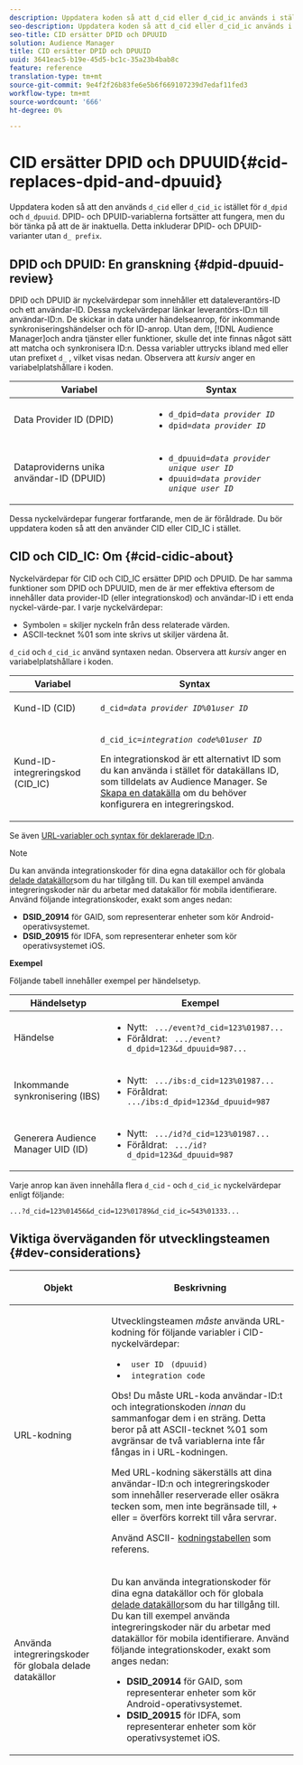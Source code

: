 ```yaml
---
description: Uppdatera koden så att d_cid eller d_cid_ic används i stället för d_pid och d_dpuuid. DPID- och DPUID-variablerna fortsätter att fungera, men du bör tänka på att de är inaktuella. Detta inkluderar DPID- och DPUID-varianter utan d_prefixet.
seo-description: Uppdatera koden så att d_cid eller d_cid_ic används i stället för d_pid och d_dpuuid. DPID- och DPUID-variablerna fortsätter att fungera, men du bör tänka på att de är inaktuella. Detta inkluderar DPID- och DPUID-varianter utan d_prefixet.
seo-title: CID ersätter DPID och DPUUID
solution: Audience Manager
title: CID ersätter DPID och DPUUID
uuid: 3641eac5-b19e-45d5-bc1c-35a23b4bab8c
feature: reference
translation-type: tm+mt
source-git-commit: 9e4f2f26b83fe6e5b6f669107239d7edaf11fed3
workflow-type: tm+mt
source-wordcount: '666'
ht-degree: 0%

---
```



# CID ersätter DPID och DPUUID{#cid-replaces-dpid-and-dpuuid}

Uppdatera koden så att den används `d_cid` eller `d_cid_ic` istället för `d_dpid` och `d_dpuuid`. DPID- och DPUID-variablerna fortsätter att fungera, men du bör tänka på att de är inaktuella. Detta inkluderar DPID- och DPUID-varianter utan `d_ prefix`.

## DPID och DPUID: En granskning {#dpid-dpuuid-review}

DPID och DPUID är nyckelvärdepar som innehåller ett dataleverantörs-ID och ett användar-ID. Dessa nyckelvärdepar länkar leverantörs-ID:n till användar-ID:n. De skickar in data under händelseanrop, för inkommande synkroniseringshändelser och för ID-anrop. Utan dem, [!DNL Audience Manager]och andra tjänster eller funktioner, skulle det inte finnas något sätt att matcha och synkronisera ID:n. Dessa variabler uttrycks ibland med eller utan prefixet `d_` , vilket visas nedan. Observera att *kursiv* anger en variabelplatshållare i koden.

<table id="table_932B4416AE1E44E4A1E98D779D3B1ED5"> 
 <thead> 
  <tr> 
   <th colname="col1" class="entry"> Variabel </th> 
   <th colname="col2" class="entry"> Syntax </th> 
  </tr> 
 </thead>
 <tbody> 
  <tr> 
   <td colname="col1"> <p>Data Provider ID (DPID) </p> </td> 
   <td colname="col2"> 
    <ul id="ul_0567D39DCE784C20A81EC0845C7B1C6B"> 
     <li id="li_DDD8C18266314987A7C802918F4892A8"> <code>d_dpid=<i>data provider ID</i></code> </li> 
     <li id="li_80185558932E416698ABD71158303EA8"> <code>dpid=<i>data provider ID</i></code> </li> 
    </ul> </td> 
  </tr> 
  <tr> 
   <td colname="col1"> <p>Dataproviderns unika användar-ID (DPUID) </p> </td> 
   <td colname="col2"> 
    <ul id="ul_EA7F769523B142CE8FF5886E5CDFF2D9"> 
     <li id="li_C984E2FF0A83495880BB87C610FA3F79"> <code>d_dpuuid=<i>data provider unique user ID</i></code> </li> 
     <li id="li_DCFFAC995DCC49F489ACEFD97A06F877"> <code>dpuuid=<i>data provider unique user ID</i></code> </li> 
    </ul> </td> 
  </tr> 
 </tbody> 
</table>

Dessa nyckelvärdepar fungerar fortfarande, men de är föråldrade. Du bör uppdatera koden så att den använder CID eller CID_IC i stället.

## CID och CID_IC: Om {#cid-cidic-about}

Nyckelvärdepar för CID och CID_IC ersätter DPID och DPUID. De har samma funktioner som DPID och DPUUID, men de är mer effektiva eftersom de innehåller data provider-ID (eller integrationskod) och användar-ID i ett enda nyckel-värde-par. I varje nyckelvärdepar:

* Symbolen = skiljer nyckeln från dess relaterade värden.
* ASCII-tecknet %01 som inte skrivs ut skiljer värdena åt.

`d_cid` och `d_cid_ic` använd syntaxen nedan. Observera att *kursiv* anger en variabelplatshållare i koden.

<table id="table_0C8A4F8FDBC84416B4EB476F67BCFA8E"> 
 <thead> 
  <tr> 
   <th colname="col1" class="entry"> Variabel </th> 
   <th colname="col2" class="entry"> Syntax </th> 
  </tr> 
 </thead>
 <tbody> 
  <tr> 
   <td colname="col1"> <p>Kund-ID (CID) </p> </td> 
   <td colname="col2"> <p> <code>d_cid=<i>data provider ID</i>%01<i>user ID</i></code> </p> </td> 
  </tr> 
  <tr> 
   <td colname="col1"> <p>Kund-ID-integreringskod (CID_IC) </p> </td> 
   <td colname="col2"> <p> <code>d_cid_ic=<i>integration code</i>%01<i>user ID</i></code> </p> <p> En <span class="term"> integrationskod</span> är ett alternativt ID som du kan använda i stället för datakällans ID, som tilldelats av <span class="keyword"> Audience Manager</span>. Se <a href="../features/manage-datasources.md#create-data-source"> Skapa en datakälla</a> om du behöver konfigurera en integreringskod. </p> </td> 
  </tr> 
 </tbody> 
</table>

Se även [URL-variabler och syntax för deklarerade ID:n](../features/declared-ids.md#variables-and-syntax).

>[!NOTE]
>
>Du kan använda integrationskoder för dina egna datakällor och för globala [delade datakällor](../features/datasources-list-and-settings.md#settings-menu-options)som du har tillgång till. Du kan till exempel använda integreringskoder när du arbetar med datakällor för mobila identifierare. Använd följande integrationskoder, exakt som anges nedan:

* **DSID_20914** för GAID, som representerar enheter som kör Android-operativsystemet.
* **DSID_20915** för IDFA, som representerar enheter som kör operativsystemet iOS.

**Exempel**

Följande tabell innehåller exempel per händelsetyp.

<table id="table_097A58CCD6E64C4DB0652271A4F31AE8"> 
 <thead> 
  <tr> 
   <th colname="col1" class="entry"> Händelsetyp </th> 
   <th colname="col2" class="entry"> Exempel </th> 
  </tr>
 </thead>
 <tbody> 
  <tr> 
   <td colname="col1"> <p>Händelse </p> </td> 
   <td colname="col2"> 
    <ul id="ul_6EAB4188C6954512A28D1A8328794BCB"> 
     <li id="li_344AAEF1622343489E2AD6E2929CEA98">Nytt: <code> .../event?d_cid=123%01987...</code> </li> 
     <li id="li_B673C1BA5AD24C46AB8F8232EF89CE89">Föråldrat: <code> .../event?d_dpid=123&amp;d_dpuuid=987...</code> </li> 
    </ul> </td> 
  </tr> 
  <tr> 
   <td colname="col1"> <p>Inkommande synkronisering (IBS) </p> </td> 
   <td colname="col2"> 
    <ul id="ul_78270745CBC2469B8CA9EDB7032B8F92"> 
     <li id="li_8C4620A04504442185F013F74E6B0647">Nytt: <code> .../ibs:d_cid=123%01987...</code> </li> 
     <li id="li_2A8F761C76334C1BB097CF1A9D7E8429">Föråldrat: <code> .../ibs:d_dpid=123&amp;d_dpuuid=987</code> </li> 
    </ul> </td> 
  </tr> 
  <tr> 
   <td colname="col1"> <p>Generera Audience Manager UID (ID) </p> </td> 
   <td colname="col2"> 
    <ul id="ul_EAA764DCFF7244F69ABF67ACEE13E579"> 
     <li id="li_18467A531FAF454A881CBD157BBFD6D2">Nytt: <code> .../id?d_cid=123%01987...</code> </li> 
     <li id="li_433C33F7BC284362AC7CC3C9DC0BF471">Föråldrat: <code> .../id?d_dpid=123&amp;d_dpuuid=987</code> </li> 
    </ul> </td> 
  </tr> 
 </tbody> 
</table>

Varje anrop kan även innehålla flera `d_cid` - och `d_cid_ic` nyckelvärdepar enligt följande:

```
...?d_cid=123%01456&d_cid=123%01789&d_cid_ic=543%01333...
```

## Viktiga överväganden för utvecklingsteamen {#dev-considerations}

<table id="table_5DD068FAE68A42CDB49B6C064706802A"> 
 <thead> 
  <tr> 
   <th colname="col1" class="entry"> <p>Objekt </p> </th> 
   <th colname="col2" class="entry"> <p>Beskrivning </p> </th> 
  </tr>
 </thead>
 <tbody> 
  <tr> 
   <td colname="col1"> <p>URL-kodning </p> </td> 
   <td colname="col2"> <p>Utvecklingsteamen <i>måste</i> använda URL-kodning för följande variabler i CID-nyckelvärdepar: </p> <p> 
     <ul id="ul_66DCB63C60914057B2BE21F49D9A36CA"> 
      <li id="li_6D82B4DB40BB4BB0B8FAF5841577FAAC"><code> user ID</code> <code> (dpuuid)</code> </li> 
      <li id="li_D2F94B07B0D84B09A5CDFA48518DDD62"><code> integration code</code> </li> 
     </ul> </p> <p> <p>Obs! Du måste URL-koda användar-ID:t och integrationskoden <i>innan</i> du sammanfogar dem i en sträng. Detta beror på att ASCII-tecknet %01 som avgränsar de två variablerna inte får fångas in i URL-kodningen. </p> </p> <p>Med URL-kodning säkerställs att dina användar-ID:n och integreringskoder som innehåller reserverade eller osäkra tecken som, men inte begränsade till, + eller = överförs korrekt till våra servrar. </p> <p>Använd ASCII- <a href="https://www.w3schools.com/tags/ref_urlencode.asp" format="https" scope="external"> kodningstabellen</a> som referens. </p> </td> 
  </tr> 
  <tr> 
   <td colname="col1"> <p>Använda integreringskoder för globala delade datakällor </p> </td> 
   <td colname="col2"> <p>Du kan använda integrationskoder för dina egna datakällor och för globala <a href="../features/datasources-list-and-settings.md#settings-menu-options"> delade datakällor</a>som du har tillgång till. Du kan till exempel använda integreringskoder när du arbetar med datakällor för mobila identifierare. Använd följande integrationskoder, exakt som anges nedan: </p> <p> 
     <ul id="ul_B306EE96A3BD4CE982E113D5E23826CF"> 
      <li id="li_3340C7AFA9AB4105A2CCF3E476EC7552"> <b>DSID_20914</b> för GAID, som representerar enheter som kör Android-operativsystemet. </li> 
      <li id="li_779D9F08021043FCB233A0ABF5160C76"> <b>DSID_20915</b> för IDFA, som representerar enheter som kör operativsystemet iOS. </li> 
     </ul> </p> </td> 
  </tr> 
 </tbody> 
</table>

